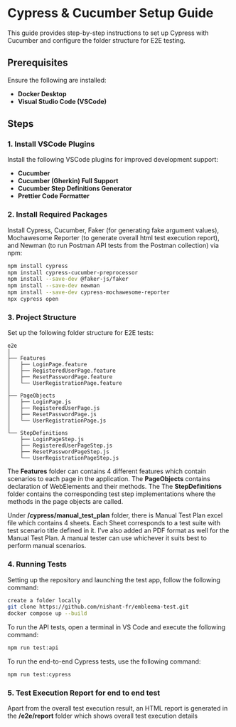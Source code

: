
# Cypress & Cucumber Setup Guide

This guide provides step-by-step instructions to set up Cypress with Cucumber and configure the folder structure for E2E testing.

## Prerequisites

Ensure the following are installed:

- **Docker Desktop**
- **Visual Studio Code (VSCode)**

## Steps

### 1. Install VSCode Plugins

Install the following VSCode plugins for improved development support:

- **Cucumber**
- **Cucumber (Gherkin) Full Support**
- **Cucumber Step Definitions Generator**
- **Prettier Code Formatter**

### 2. Install Required Packages

Install Cypress, Cucumber, Faker (for generating fake argument values), Mochawesome Reporter (to generate overall html test execution report), and Newman (to run Postman API tests from the Postman collection) via npm:

```bash
npm install cypress
npm install cypress-cucumber-preprocessor
npm install --save-dev @faker-js/faker
npm install --save-dev newman
npm install --save-dev cypress-mochawesome-reporter
npx cypress open
```

### 3. Project Structure

Set up the following folder structure for E2E tests:

```
e2e
│
├── Features
│   ├── LoginPage.feature
│   ├── RegisteredUserPage.feature
│   ├── ResetPasswordPage.feature
│   └── UserRegistrationPage.feature
│
├── PageObjects
│   ├── LoginPage.js
│   ├── RegisteredUserPage.js
│   ├── ResetPasswordPage.js
│   └── UserRegistrationPage.js
│
└── StepDefinitions
    ├── LoginPageStep.js
    ├── RegisteredUserPageStep.js
    ├── ResetPasswordPageStep.js
    └── UserRegistrationPageStep.js
```

The **Features** folder can contains 4 different features which contain scenarios to each page in the application. The **PageObjects** contains declaration of WebElements and their methods. The The **StepDefinitions** folder contains the corresponding test step implementations where the methods in the page objects are called.

Under **/cypress/manual_test_plan** folder, there is Manual Test Plan excel file which contains 4 sheets. Each Sheet corresponds to a test suite with test scenario title defined in it. I've also added an PDF format as well for the Manual Test Plan. A manual tester can use whichever it suits best to perform manual scenarios.

### 4. Running Tests

Setting up the repository and launching the test app, follow the following command:

```bash
create a folder locally
git clone https://github.com/nishant-fr/embleema-test.git
docker compose up --build
```

To run the API tests, open a terminal in VS Code and execute the following command:

```bash
npm run test:api
```

To run the end-to-end Cypress tests, use the following command:

```bash
npm run test:cypress
```

### 5. Test Execution Report for end to end test

Apart from the overall test execution result, an HTML report is generated in the **/e2e/report** folder which shows overall test execution details